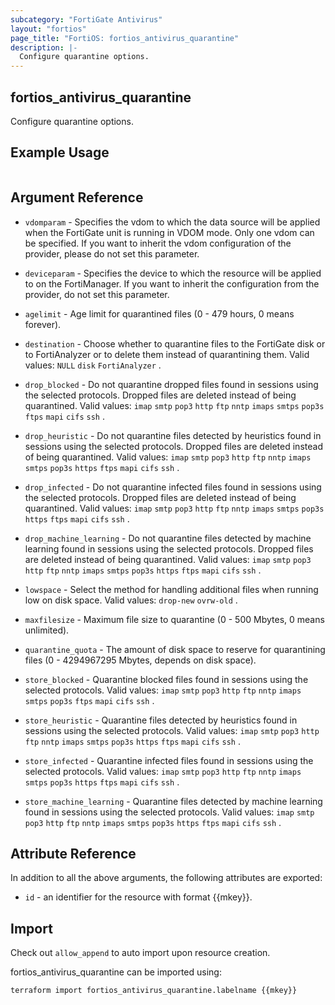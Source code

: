 ```yaml
---
subcategory: "FortiGate Antivirus"
layout: "fortios"
page_title: "FortiOS: fortios_antivirus_quarantine"
description: |-
  Configure quarantine options.
---
```


## fortios_antivirus_quarantine
Configure quarantine options.

## Example Usage

```hcl

```

## Argument Reference
* `vdomparam` - Specifies the vdom to which the data source will be applied when the FortiGate unit is running in VDOM mode. Only one vdom can be specified. If you want to inherit the vdom configuration of the provider, please do not set this parameter.
* `deviceparam` - Specifies the device to which the resource will be applied to on the FortiManager. If you want to inherit the configuration from the provider, do not set this parameter.

* `agelimit` - Age limit for quarantined files (0 - 479 hours, 0 means forever).
* `destination` - Choose whether to quarantine files to the FortiGate disk or to FortiAnalyzer or to delete them instead of quarantining them. Valid values: `NULL` `disk` `FortiAnalyzer` .
* `drop_blocked` - Do not quarantine dropped files found in sessions using the selected protocols. Dropped files are deleted instead of being quarantined. Valid values: `imap` `smtp` `pop3` `http` `ftp` `nntp` `imaps` `smtps` `pop3s` `ftps` `mapi` `cifs` `ssh` .
* `drop_heuristic` - Do not quarantine files detected by heuristics found in sessions using the selected protocols. Dropped files are deleted instead of being quarantined. Valid values: `imap` `smtp` `pop3` `http` `ftp` `nntp` `imaps` `smtps` `pop3s` `https` `ftps` `mapi` `cifs` `ssh` .
* `drop_infected` - Do not quarantine infected files found in sessions using the selected protocols. Dropped files are deleted instead of being quarantined. Valid values: `imap` `smtp` `pop3` `http` `ftp` `nntp` `imaps` `smtps` `pop3s` `https` `ftps` `mapi` `cifs` `ssh` .
* `drop_machine_learning` - Do not quarantine files detected by machine learning found in sessions using the selected protocols. Dropped files are deleted instead of being quarantined. Valid values: `imap` `smtp` `pop3` `http` `ftp` `nntp` `imaps` `smtps` `pop3s` `https` `ftps` `mapi` `cifs` `ssh` .
* `lowspace` - Select the method for handling additional files when running low on disk space. Valid values: `drop-new` `ovrw-old` .
* `maxfilesize` - Maximum file size to quarantine (0 - 500 Mbytes, 0 means unlimited).
* `quarantine_quota` - The amount of disk space to reserve for quarantining files (0 - 4294967295 Mbytes, depends on disk space).
* `store_blocked` - Quarantine blocked files found in sessions using the selected protocols. Valid values: `imap` `smtp` `pop3` `http` `ftp` `nntp` `imaps` `smtps` `pop3s` `ftps` `mapi` `cifs` `ssh` .
* `store_heuristic` - Quarantine files detected by heuristics found in sessions using the selected protocols. Valid values: `imap` `smtp` `pop3` `http` `ftp` `nntp` `imaps` `smtps` `pop3s` `https` `ftps` `mapi` `cifs` `ssh` .
* `store_infected` - Quarantine infected files found in sessions using the selected protocols. Valid values: `imap` `smtp` `pop3` `http` `ftp` `nntp` `imaps` `smtps` `pop3s` `https` `ftps` `mapi` `cifs` `ssh` .
* `store_machine_learning` - Quarantine files detected by machine learning found in sessions using the selected protocols. Valid values: `imap` `smtp` `pop3` `http` `ftp` `nntp` `imaps` `smtps` `pop3s` `https` `ftps` `mapi` `cifs` `ssh` .

## Attribute Reference

In addition to all the above arguments, the following attributes are exported:
* `id` - an identifier for the resource with format {{mkey}}.

## Import

Check out `allow_append` to auto import upon resource creation.

fortios_antivirus_quarantine can be imported using:
```sh
terraform import fortios_antivirus_quarantine.labelname {{mkey}}
```
